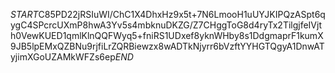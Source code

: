 $START$C85PD22jRSIuWI/ChC1X4DhxHz9x5t+7N6LmooH1uUYJKIPQzASpt6qygC4SPcrcUXmP8hwA3Yv5s4mbknuDKZG/Z7CHggToG8d4ryTx2TilgjfeIVjth0VewKUED1qmlKlnQQFWyq5+fniRS1UDxef8yknWHby8s1DdgmaprF1kumX9JB5lpEMxQZBNu9rjfiLrZQRBiewzx8wADTkNjyrr6bVzftYYHGTQgyA1DnwATyjimXGoUZAMkWFZs6ep$END$